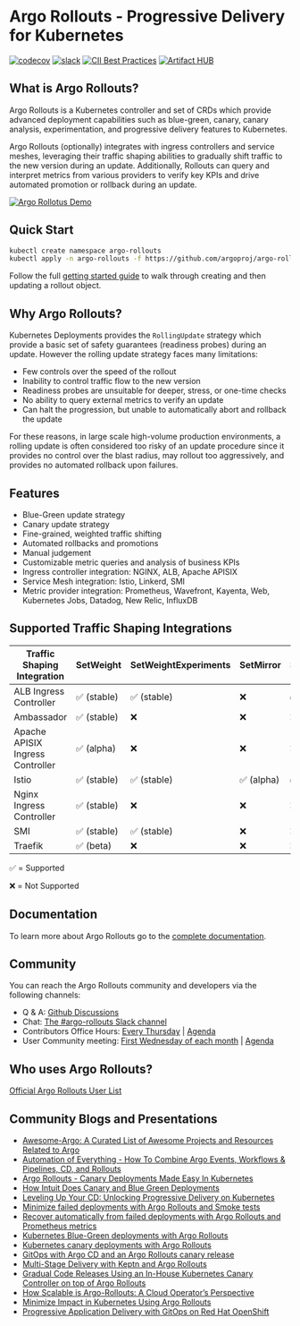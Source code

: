 
# Argo Rollouts - Progressive Delivery for Kubernetes

[![codecov](https://codecov.io/gh/argoproj/argo-rollouts/branch/master/graph/badge.svg)](https://codecov.io/gh/argoproj/argo-rollouts)
[![slack](https://img.shields.io/badge/slack-argoproj-brightgreen.svg?logo=slack)](https://argoproj.github.io/community/join-slack)
[![CII Best Practices](https://bestpractices.coreinfrastructure.org/projects/3834/badge)](https://bestpractices.coreinfrastructure.org/projects/3834)
[![Artifact HUB](https://img.shields.io/endpoint?url=https://artifacthub.io/badge/repository/argo-rollouts)](https://artifacthub.io/packages/helm/argo/argo-rollouts)

## What is Argo Rollouts?

Argo Rollouts is a Kubernetes controller and set of CRDs which provide advanced deployment capabilities such as blue-green, canary, canary analysis, experimentation, and progressive delivery features to Kubernetes.

Argo Rollouts (optionally) integrates with ingress controllers and service meshes, leveraging their traffic shaping abilities to gradually shift traffic to the new version during an update. Additionally, Rollouts can query and interpret metrics from various providers to verify key KPIs and drive automated promotion or rollback during an update.

[![Argo Rollotus Demo](https://img.youtube.com/vi/hIL0E2gLkf8/0.jpg)](https://youtu.be/hIL0E2gLkf8)

## Quick Start

```bash
kubectl create namespace argo-rollouts
kubectl apply -n argo-rollouts -f https://github.com/argoproj/argo-rollouts/releases/latest/download/install.yaml
```

Follow the full [getting started guide](docs/getting-started.md) to walk through creating and then updating a rollout object.

## Why Argo Rollouts?

Kubernetes Deployments provides the `RollingUpdate` strategy which provide a basic set of safety guarantees (readiness probes) during an update. However the rolling update strategy faces many limitations:

* Few controls over the speed of the rollout
* Inability to control traffic flow to the new version
* Readiness probes are unsuitable for deeper, stress, or one-time checks
* No ability to query external metrics to verify an update
* Can halt the progression, but unable to automatically abort and rollback the update

For these reasons, in large scale high-volume production environments, a rolling update is often considered too risky of an update procedure since it provides no control over the blast radius, may rollout too aggressively, and provides no automated rollback upon failures.

## Features

* Blue-Green update strategy
* Canary update strategy
* Fine-grained, weighted traffic shifting
* Automated rollbacks and promotions
* Manual judgement
* Customizable metric queries and analysis of business KPIs
* Ingress controller integration: NGINX, ALB, Apache APISIX
* Service Mesh integration: Istio, Linkerd, SMI
* Metric provider integration: Prometheus, Wavefront, Kayenta, Web, Kubernetes Jobs, Datadog, New Relic, InfluxDB

## Supported Traffic Shaping Integrations
| Traffic Shaping Integration       | SetWeight                    | SetWeightExperiments        | SetMirror                  | SetHeader                  |
|-----------------------------------|------------------------------|-----------------------------|----------------------------|----------------------------|
| ALB Ingress Controller            | :white_check_mark: (stable)  | :white_check_mark: (stable) | :x:                        | :white_check_mark: (alpha) |
| Ambassador                        | :white_check_mark: (stable)  | :x:                         | :x:                        | :x:                        |
| Apache APISIX Ingress Controller  | :white_check_mark: (alpha)   | :x:                         | :x:                        | :x:                        |
| Istio                             | :white_check_mark: (stable)  | :white_check_mark: (stable) | :white_check_mark: (alpha) | :white_check_mark: (alpha) |
| Nginx Ingress Controller          | :white_check_mark: (stable)  | :x:                         | :x:                        | :x:                        |
| SMI                               | :white_check_mark: (stable)  | :white_check_mark: (stable) | :x:                        | :x:                        |
| Traefik                           | :white_check_mark: (beta)    | :x:                         | :x:                        | :x:                        |

:white_check_mark: = Supported

:x: = Not Supported

## Documentation

To learn more about Argo Rollouts go to the [complete documentation](https://argo-rollouts.readthedocs.io/en/stable/).

## Community

You can reach the Argo Rollouts community and developers via the following channels:

* Q & A: [Github Discussions](https://github.com/argoproj/argo-rollouts/discussions)
* Chat: [The #argo-rollouts Slack channel](https://argoproj.github.io/community/join-slack)
* Contributors Office Hours: [Every Thursday](https://calendar.google.com/calendar/u/0/embed?src=argoproj@gmail.com) | [Agenda](https://docs.google.com/document/d/1xkoFkVviB70YBzSEa4bDnu-rUZ1sIFtwKKG1Uw8XsY8)
* User Community meeting: [First Wednesday of each month](https://calendar.google.com/calendar/u/0/embed?src=argoproj@gmail.com) | [Agenda](https://docs.google.com/document/d/1ttgw98MO45Dq7ZUHpIiOIEfbyeitKHNfMjbY5dLLMKQ)

## Who uses Argo Rollouts?

[Official Argo Rollouts User List](https://github.com/argoproj/argo-rollouts/blob/master/USERS.md)

## Community Blogs and Presentations

* [Awesome-Argo: A Curated List of Awesome Projects and Resources Related to Argo](https://github.com/terrytangyuan/awesome-argo)
* [Automation of Everything - How To Combine Argo Events, Workflows & Pipelines, CD, and Rollouts](https://youtu.be/XNXJtxkUKeY)
* [Argo Rollouts - Canary Deployments Made Easy In Kubernetes](https://youtu.be/84Ky0aPbHvY)
* [How Intuit Does Canary and Blue Green Deployments](https://www.youtube.com/watch?v=yeVkTTO9nOA)
* [Leveling Up Your CD: Unlocking Progressive Delivery on Kubernetes](https://www.youtube.com/watch?v=Nv0PPwbIEkY)
* [Minimize failed deployments with Argo Rollouts and Smoke tests](https://codefresh.io/continuous-deployment/minimize-failed-deployments-argo-rollouts-smoke-tests/)
* [Recover automatically from failed deployments with Argo Rollouts and Prometheus metrics](https://codefresh.io/continuous-deployment/recover-automatically-from-failed-deployments/)
* [Kubernetes Blue-Green deployments with Argo Rollouts](https://www.youtube.com/watch?v=krDxDz4V4Tg)
* [Kubernetes canary deployments with Argo Rollouts](https://www.youtube.com/watch?v=fviYWA2mcF8)
* [GitOps with Argo CD and an Argo Rollouts canary release](https://www.youtube.com/watch?v=35Qimb_AZ8U)
* [Multi-Stage Delivery with Keptn and Argo Rollouts](https://www.youtube.com/watch?v=w-E8FzTbN3g&t=1s)
* [Gradual Code Releases Using an In-House Kubernetes Canary Controller on top of Argo Rollouts](https://doordash.engineering/2021/04/14/gradual-code-releases-using-an-in-house-kubernetes-canary-controller/)
* [How Scalable is Argo-Rollouts: A Cloud Operator’s Perspective](https://www.youtube.com/watch?v=rCEhxJ2NSTI)
* [Minimize Impact in Kubernetes Using Argo Rollouts](https://medium.com/@arielsimhon/minimize-impact-in-kubernetes-using-argo-rollouts-992fb9519969)
* [Progressive Application Delivery with GitOps on Red Hat OpenShift](https://www.youtube.com/watch?v=DfeL7cdTx4c)
